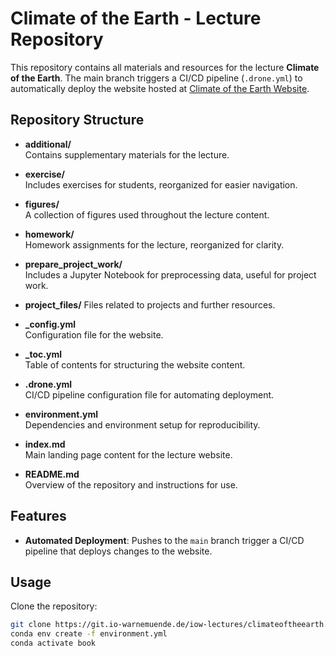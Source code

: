 # Climate of the Earth - Lecture Repository

This repository contains all materials and resources for the lecture **Climate of the Earth**. The main branch triggers a CI/CD pipeline (`.drone.yml`) to automatically deploy the website hosted at [Climate of the Earth Website](https://iow-lectures.pages.io-warnemuende.de/climateoftheearth/).

## Repository Structure

- **additional/**  
  Contains supplementary materials for the lecture.

- **exercise/**  
  Includes exercises for students, reorganized for easier navigation.

- **figures/**  
  A collection of figures used throughout the lecture content.

- **homework/**  
  Homework assignments for the lecture, reorganized for clarity.

- **prepare_project_work/**  
  Includes a Jupyter Notebook for preprocessing data, useful for project work.

- **project_files/**
  Files related to projects and further resources.

- **_config.yml**  
  Configuration file for the website.

- **_toc.yml**  
  Table of contents for structuring the website content.

- **.drone.yml**  
  CI/CD pipeline configuration file for automating deployment.

- **environment.yml**  
  Dependencies and environment setup for reproducibility.

- **index.md**  
  Main landing page content for the lecture website.

- **README.md**  
  Overview of the repository and instructions for use.

## Features

- **Automated Deployment**: Pushes to the `main` branch trigger a CI/CD pipeline that deploys changes to the website.


## Usage

Clone the repository:

  ```bash
  git clone https://git.io-warnemuende.de/iow-lectures/climateoftheearth.git
  conda env create -f environment.yml
  conda activate book
  ```
